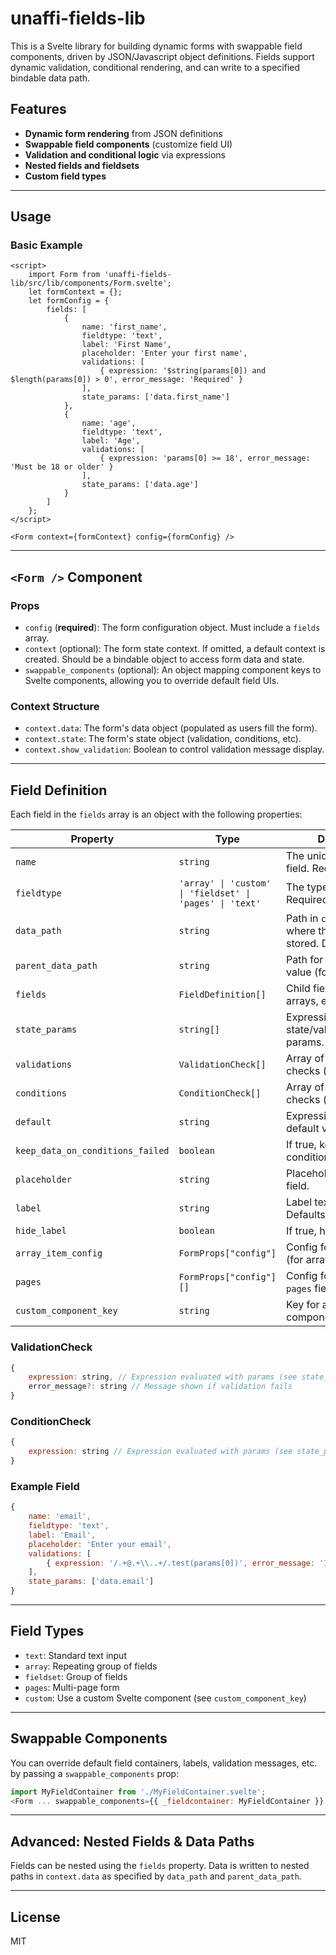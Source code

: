 # unaffi-fields-lib

This is a Svelte library for building dynamic forms with swappable field components, driven by JSON/Javascript object definitions. Fields support dynamic validation, conditional rendering, and can write to a specified bindable data path.

## Features

- **Dynamic form rendering** from JSON definitions
- **Swappable field components** (customize field UI)
- **Validation and conditional logic** via expressions
- **Nested fields and fieldsets**
- **Custom field types**

---

## Usage

### Basic Example

```svelte
<script>
	import Form from 'unaffi-fields-lib/src/lib/components/Form.svelte';
	let formContext = {};
	let formConfig = {
		fields: [
			{
				name: 'first_name',
				fieldtype: 'text',
				label: 'First Name',
				placeholder: 'Enter your first name',
				validations: [
					{ expression: '$string(params[0]) and $length(params[0]) > 0', error_message: 'Required' }
				],
				state_params: ['data.first_name']
			},
			{
				name: 'age',
				fieldtype: 'text',
				label: 'Age',
				validations: [
					{ expression: 'params[0] >= 18', error_message: 'Must be 18 or older' }
				],
				state_params: ['data.age']
			}
		]
	};
</script>

<Form context={formContext} config={formConfig} />
```

---

## `<Form />` Component

### Props

- `config` (**required**): The form configuration object. Must include a `fields` array.
- `context` (optional): The form state context. If omitted, a default context is created. Should be a bindable object to access form data and state.
- `swappable_components` (optional): An object mapping component keys to Svelte components, allowing you to override default field UIs.

### Context Structure

- `context.data`: The form's data object (populated as users fill the form).
- `context.state`: The form's state object (validation, conditions, etc).
- `context.show_validation`: Boolean to control validation message display.

---

## Field Definition

Each field in the `fields` array is an object with the following properties:

| Property | Type | Description |
|----------|------|-------------|
| `name` | `string` | The unique name of the field. Required. |
| `fieldtype` | `'array' \| 'custom' \| 'fieldset' \| 'pages' \| 'text'` | The type of field. Required. |
| `data_path` | `string` | Path in `context.data` where the value is stored. Defaults to `name`. |
| `parent_data_path` | `string` | Path for the parent field's value (for nesting). |
| `fields` | `FieldDefinition[]` | Child fields (for fieldsets, arrays, etc). |
| `state_params` | `string[]` | Expressions for state/validation/condition params. |
| `validations` | `ValidationCheck[]` | Array of validation checks (see below). |
| `conditions` | `ConditionCheck[]` | Array of condition checks (see below). |
| `default` | `string` | Expression for the default value. |
| `keep_data_on_conditions_failed` | `boolean` | If true, keeps data when conditions fail. |
| `placeholder` | `string` | Placeholder text for the field. |
| `label` | `string` | Label text for the field. Defaults to `name`. |
| `hide_label` | `boolean` | If true, hides the label. |
| `array_item_config` | `FormProps["config"]` | Config for a new entry (for arrays). |
| `pages` | `FormProps["config"][]` | Config for pages (for `pages` fieldtype). |
| `custom_component_key` | `string` | Key for a custom field component. |

### ValidationCheck

```js
{
	expression: string, // Expression evaluated with params (see state_params)
	error_message?: string // Message shown if validation fails
}
```

### ConditionCheck

```js
{
	expression: string // Expression evaluated with params (see state_params)
}
```

### Example Field

```js
{
	name: 'email',
	fieldtype: 'text',
	label: 'Email',
	placeholder: 'Enter your email',
	validations: [
		{ expression: '/.+@.+\\..+/.test(params[0])', error_message: 'Invalid email' }
	],
	state_params: ['data.email']
}
```

---

## Field Types

- `text`: Standard text input
- `array`: Repeating group of fields
- `fieldset`: Group of fields
- `pages`: Multi-page form
- `custom`: Use a custom Svelte component (see `custom_component_key`)

---

## Swappable Components

You can override default field containers, labels, validation messages, etc. by passing a `swappable_components` prop:

```js
import MyFieldContainer from './MyFieldContainer.svelte';
<Form ... swappable_components={{ _fieldcontainer: MyFieldContainer }} />
```

---

## Advanced: Nested Fields & Data Paths

Fields can be nested using the `fields` property. Data is written to nested paths in `context.data` as specified by `data_path` and `parent_data_path`.

---

## License

MIT